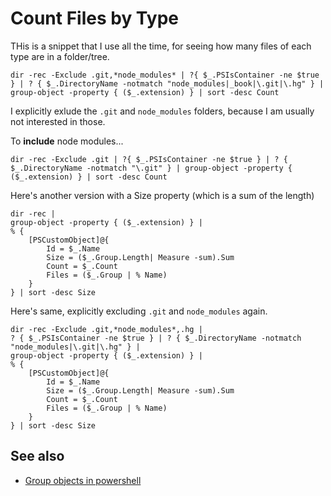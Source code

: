 ﻿# Count Files by Type

THis is a snippet that I use all the time, for seeing how many files of each type are in a folder/tree.

	dir -rec -Exclude .git,*node_modules* | ?{ $_.PSIsContainer -ne $true } | ? { $_.DirectoryName -notmatch "node_modules|_book|\.git|\.hg" } | group-object -property { ($_.extension) } | sort -desc Count

I explicitly exlude the `.git` and `node_modules` folders, because I am usually not interested in those.

To **include** node modules...

	dir -rec -Exclude .git | ?{ $_.PSIsContainer -ne $true } | ? { $_.DirectoryName -notmatch "\.git" } | group-object -property { ($_.extension) } | sort -desc Count

Here's another version with a Size property (which is a sum of the length)

	dir -rec |
	group-object -property { ($_.extension) } |
	% {
		[PSCustomObject]@{
			Id = $_.Name
			Size = ($_.Group.Length| Measure -sum).Sum
			Count = $_.Count
			Files = ($_.Group | % Name)
		}
	} | sort -desc Size

Here's same, explicitly excluding `.git` and `node_modules` again.

	dir -rec -Exclude .git,*node_modules*,.hg |
	? { $_.PSIsContainer -ne $true } | ? { $_.DirectoryName -notmatch "node_modules|\.git|\.hg" } |
	group-object -property { ($_.extension) } |
	% {
		[PSCustomObject]@{
			Id = $_.Name
			Size = ($_.Group.Length| Measure -sum).Sum
			Count = $_.Count
			Files = ($_.Group | % Name)
		}
	} | sort -desc Size

## See also

- [Group objects in powershell](group_objects_in_powershell.md)